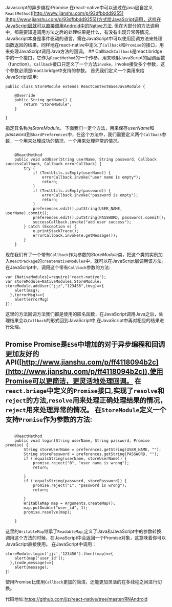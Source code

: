 Javascript的异步编程:Promise 在react-native中可以通过在java层自定义`ReactMethod`\([http://www.jianshu.com/p/93dfbbdd9255](http://www.jianshu.com/p/93dfbbdd9255))方式给JavaScript调用，这样在JavaScript层就可以直接调用Android中的Native方法. 但在大部分的方法调用中，都需要知道调用方法之后的处理结果是什么，有没有出现异常等情况。JavaScript本身是事件驱动的语言，需在JavaScript中可以使用回调方法来处理函数返回的结果。同样地在react-native中定义了`Callback`和`Promise`的接口，用来处理JavaScript调用Java方法的回调。 ## Callback`Callback`是react.bridge中的一个接口，它作为`ReactMethod`的一个传参，用来映射JavaScript的回调函数（function）。`Callback`接口只定义了一个方法`invoke`，invoke接受多个参数，这个参数必须是react.bridge中支持的参数。 首先我们定义一个类用来给JavaScript调用:

```
public class StoreModule extends ReactContextBaseJavaModule {

    @Override
    public String getName() {
        return "StoreModule";
    }

}

```

指定其名称为*StoreModule*。 下面我们一定个方法，用来保存*userName*和*password*到`ShardPreferences`中，在这个方法中，我们需要定义两个`Callback`参数，一个用来处理成功的情况，一个用来处理异常的情况。

```

    @ReactMethod
    public void addUser(String userName, String password, Callback successCallback, Callback errorCallback) {
        try {
            if (TextUtils.isEmpty(userName)) {
                errorCallback.invoke("user name is empty");
                return;
            }
            if (TextUtils.isEmpty(password)) {
                errorCallback.invoke("password is empty");
                return;
            }
            preferences.edit().putString(USER_NAME, userName).commit();
            preferences.edit().putString(PASSWORD, password).commit();
            successCallback.invoke("add user success");
        } catch (Exception e) {
            e.printStackTrace();
            errorCallback.invoke(e.getMessage());
        }
    }

```

现在我们有了一个带有`Callback`作为参数的*StoreModule*类，把这个类的实例加入`ReactPackage`的`createNativeModules`中，就可以在JavaScript层调用该方法。 在JavaScript中，调用这个带有`Callback`参数的方法:

```
var {NativeModules}=require('react-native');
var storeModule=NativeModules.StoreModule;
storeModule.addUser("jjz","123456",(msg)=>{
    alert(msg);
  },(errorMsg)=>{
    alert(errorMsg)
});
```

这里的方法回调方法我们都是使用的匿名函数，在JavaScript调用Java之后，处理结果会以`Callback`的形式回到JavaScript中,在JavaScript中再对相应的结果进行处理。

## Promise Promise是`ES6`中增加的对于异步编程和回调更加友好的API([http://www.jianshu.com/p/ff4118094b2c](http://www.jianshu.com/p/ff4118094b2c)),使用Promise可以更简洁，更灵活地处理回调。 在`react.briage`中定义的`Promise`接口,实现了`resolve`和`reject`的方法,`resolve`用来处理正确处理结果的情况，`reject`用来处理异常的情况。 在`StoreModule`定义一个支持`Promise`作为参数的方法:

```

    @ReactMethod
    public void login(String userName, String password, Promise promise) {
        String storeUserName = preferences.getString(USER_NAME, "");
        String storePassword = preferences.getString(PASSWORD, "");
        if (!equalsString(userName, storeUserName)) {
            promise.reject("0", "user name is wrong");
            return;

        }
        if (!equalsString(password, storePassword)) {
            promise.reject("1", "password is wrong");
            return;

        }
        WritableMap map = Arguments.createMap();
        map.putDouble("user_id", 1);
        promise.resolve(map);

    }
```

这里的`WritableMap`继承了`ReadableMap`,定义了Java和JavaScript中的参数转换. 调用这个方法的时候，在JavaScript中会返回一个Promise对象，这意味着你可以JavaScript直接使用。 在JavaScript中调用：

```
storeModule.login('jjz','123456').then((map)=>{
    alert(map['user_id']);
  },(code,message)=>{
    alert(message);
})
```

使用Promise比使用`Callback`更加的简洁，还能更加灵活的在多线程之间进行切换。

代码地址:https://github.com/jjz/react-native/tree/master/RNAndroid
